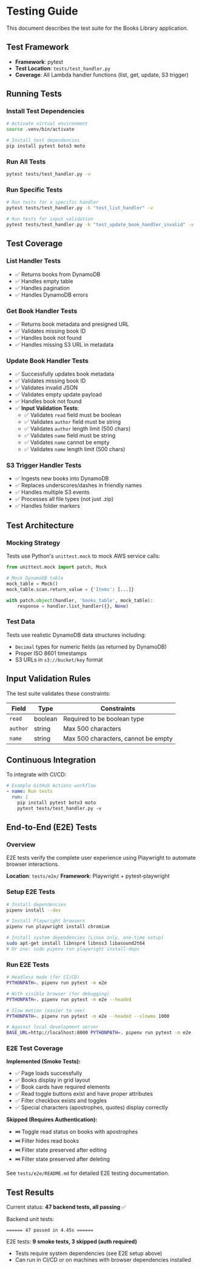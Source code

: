 # Testing Guide

This document describes the test suite for the Books Library application.

## Test Framework

- **Framework**: pytest
- **Test Location**: `tests/test_handler.py`
- **Coverage**: All Lambda handler functions (list, get, update, S3 trigger)

## Running Tests

### Install Test Dependencies

```bash
# Activate virtual environment
source .venv/bin/activate

# Install test dependencies
pip install pytest boto3 moto
```

### Run All Tests

```bash
pytest tests/test_handler.py -v
```

### Run Specific Tests

```bash
# Run tests for a specific handler
pytest tests/test_handler.py -k "test_list_handler" -v

# Run tests for input validation
pytest tests/test_handler.py -k "test_update_book_handler_invalid" -v
```

## Test Coverage

### List Handler Tests
- ✅ Returns books from DynamoDB
- ✅ Handles empty table
- ✅ Handles pagination
- ✅ Handles DynamoDB errors

### Get Book Handler Tests
- ✅ Returns book metadata and presigned URL
- ✅ Validates missing book ID
- ✅ Handles book not found
- ✅ Handles missing S3 URL in metadata

### Update Book Handler Tests
- ✅ Successfully updates book metadata
- ✅ Validates missing book ID
- ✅ Validates invalid JSON
- ✅ Validates empty update payload
- ✅ Handles book not found
- ✅ **Input Validation Tests**:
  - ✅ Validates `read` field must be boolean
  - ✅ Validates `author` field must be string
  - ✅ Validates `author` length limit (500 chars)
  - ✅ Validates `name` field must be string
  - ✅ Validates `name` cannot be empty
  - ✅ Validates `name` length limit (500 chars)

### S3 Trigger Handler Tests
- ✅ Ingests new books into DynamoDB
- ✅ Replaces underscores/dashes in friendly names
- ✅ Handles multiple S3 events
- ✅ Processes all file types (not just .zip)
- ✅ Handles folder markers

## Test Architecture

### Mocking Strategy

Tests use Python's `unittest.mock` to mock AWS service calls:

```python
from unittest.mock import patch, Mock

# Mock DynamoDB table
mock_table = Mock()
mock_table.scan.return_value = {'Items': [...]}

with patch.object(handler, 'books_table', mock_table):
    response = handler.list_handler({}, None)
```

### Test Data

Tests use realistic DynamoDB data structures including:
- `Decimal` types for numeric fields (as returned by DynamoDB)
- Proper ISO 8601 timestamps
- S3 URLs in `s3://bucket/key` format

## Input Validation Rules

The test suite validates these constraints:

| Field | Type | Constraints |
|-------|------|-------------|
| `read` | boolean | Required to be boolean type |
| `author` | string | Max 500 characters |
| `name` | string | Max 500 characters, cannot be empty |

## Continuous Integration

To integrate with CI/CD:

```yaml
# Example GitHub Actions workflow
- name: Run tests
  run: |
    pip install pytest boto3 moto
    pytest tests/test_handler.py -v
```

## End-to-End (E2E) Tests

### Overview

E2E tests verify the complete user experience using Playwright to automate browser interactions.

**Location**: `tests/e2e/`
**Framework**: Playwright + pytest-playwright

### Setup E2E Tests

```bash
# Install dependencies
pipenv install --dev

# Install Playwright browsers
pipenv run playwright install chromium

# Install system dependencies (Linux only, one-time setup)
sudo apt-get install libnspr4 libnss3 libasound2t64
# Or use: sudo pipenv run playwright install-deps
```

### Run E2E Tests

```bash
# Headless mode (for CI/CD)
PYTHONPATH=. pipenv run pytest -m e2e

# With visible browser (for debugging)
PYTHONPATH=. pipenv run pytest -m e2e --headed

# Slow motion (easier to see)
PYTHONPATH=. pipenv run pytest -m e2e --headed --slowmo 1000

# Against local development server
BASE_URL=http://localhost:8000 PYTHONPATH=. pipenv run pytest -m e2e
```

### E2E Test Coverage

**Implemented (Smoke Tests):**
- ✅ Page loads successfully
- ✅ Books display in grid layout
- ✅ Book cards have required elements
- ✅ Read toggle buttons exist and have proper attributes
- ✅ Filter checkbox exists and toggles
- ✅ Special characters (apostrophes, quotes) display correctly

**Skipped (Requires Authentication):**
- ⏭️ Toggle read status on books with apostrophes
- ⏭️ Filter hides read books  
- ⏭️ Filter state preserved after editing
- ⏭️ Filter state preserved after deleting

See `tests/e2e/README.md` for detailed E2E testing documentation.

## Test Results

Current status: **47 backend tests, all passing** ✅

Backend unit tests:
```
====== 47 passed in 4.45s ======
```

E2E tests: **9 smoke tests, 3 skipped (auth required)**
- Tests require system dependencies (see E2E setup above)
- Can run in CI/CD or on machines with browser dependencies installed
